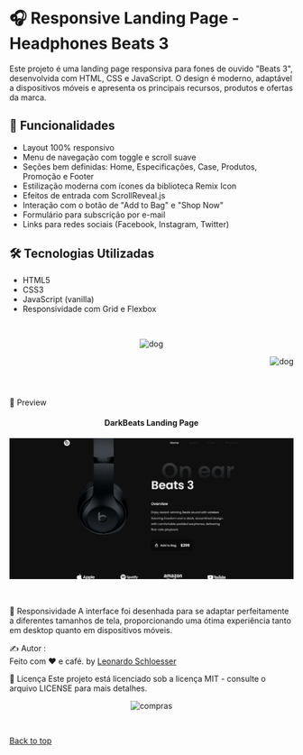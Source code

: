 # 🎧 Responsive Landing Page - Headphones Beats 3

Este projeto é uma landing page responsiva para fones de ouvido "Beats 3", desenvolvida com HTML, CSS e JavaScript. O design é moderno, adaptável a dispositivos móveis e apresenta os principais recursos, produtos e ofertas da marca.


## 🚀 Funcionalidades

- Layout 100% responsivo
- Menu de navegação com toggle e scroll suave
- Seções bem definidas: Home, Especificações, Case, Produtos, Promoção e Footer
- Estilização moderna com ícones da biblioteca Remix Icon
- Efeitos de entrada com ScrollReveal.js
- Interação com o botão de "Add to Bag" e "Shop Now"
- Formulário para subscrição por e-mail
- Links para redes sociais (Facebook, Instagram, Twitter)

## 🛠️ Tecnologias Utilizadas

- HTML5
- CSS3
- JavaScript (vanilla)
- Responsividade com Grid e Flexbox


<br>





<p align="center">
   <img src="https://media.giphy.com/media/lRMGxEKYmKebKnRPl4/giphy.gif" alt="dog" width="250"/>
</p>

<p align="right">
   <img src="https://media.giphy.com/media/uyd7yTQqMzzqXSM01I/giphy.gif" alt="dog" width="150"/>
</p>

<h1 align="center"></h1>


  

<br>
📸 Preview

<h4 align="center"> DarkBeats Landing Page </h4>

<p align="center">
   <img src="./assets/img/template.png" alt="dog" width="650"/>
</p>
<br>

📱 Responsividade
A interface foi desenhada para se adaptar perfeitamente a diferentes tamanhos de tela, proporcionando uma ótima experiência tanto em desktop quanto em dispositivos móveis.

✍️ Autor :
<br>
Feito com ❤️ e café. by [Leonardo Schloesser](https://github.com/devwebschloesser)


📝 Licença
Este projeto está licenciado sob a licença MIT - consulte o arquivo LICENSE para mais detalhes.




<p align="center">
   <img src="https://media.giphy.com/media/PRtYgJzZ5OqFKRoHiM/giphy.gif" alt="compras" width="250"/>
</p>

&#xa0;

<a href="#top">Back to top </a>
